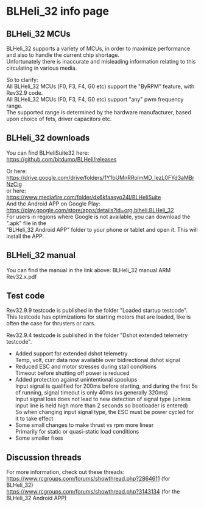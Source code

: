 # BLHeli_32 info page  

## BLHeli_32 MCUs 
BLHeli_32 supports a variety of MCUs, in order to maximize performance and also to handle the current chip shortage.  
Unfortunately there is inaccurate and misleading information relating to this circulating in various media.

So to clarify:  
All BLHeli_32 MCUs (F0, F3, F4, G0 etc) support the "ByRPM" feature, with Rev32.9 code.  
All BLHeli_32 MCUs (F0, F3, F4, G0 etc) support "any" pwm frequency range.  
The supported range is determined by the hardware manufacturer, based upon choice of fets, driver capacitors etc.

## BLHeli_32 downloads  

You can find BLHeliSuite32 here:
https://github.com/bitdump/BLHeli/releases

Or here:
https://drive.google.com/drive/folders/1Y1bUMnRRolmMD_lezL0FYd3aMBrNzCig   
or here:   
https://www.mediafire.com/folder/dx6kfaasyo24l/BLHeliSuite   
And the Android APP on Google Play:   
https://play.google.com/store/apps/details?id=org.blheli.BLHeli_32  
For users in regions where Google is not available, you can download the ".apk" file in the  
"BLHeli_32 Android APP" folder to your phone or tablet and open it. This will install the APP.  

## BLHeli_32 manual

You can find the manual in the link above: BLHeli_32 manual ARM Rev32.x.pdf

## Test code

Rev32.9.9 testcode is published in the folder "Loaded startup testcode".
This testcode has optimizations for starting motors that are loaded, like is often the case for thrusters or cars.

Rev32.9.4 testcode is published in the folder "Dshot extended telemetry testcode".
- Added support for extended dshot telemetry   
  Temp, volt, curr data now available over bidirectional dshot signal   
- Reduced ESC and motor stresses during stall conditions   
  Timeout before shutting off power is reduced   
- Added protection against unintentional spoolups   
  Input signal is qualified for 200ms before starting, and during the first 5s of running, signal timeout is only 40ms (vs generally 320ms)   
  Input signal loss does not lead to new detection of signal type (unless input line is held high more than 2 seconds so bootloader is entered)   
  So when changing input signal type, the ESC must be power cycled for it to take effect   
- Some small changes to make thrust vs rpm more linear   
  Primarily for static or quasi-static load conditions   
- Some smaller fixes   

## Discussion threads

For more information, check out these threads:  
https://www.rcgroups.com/forums/showthread.php?2864611 (for BLHeli_32)  
https://www.rcgroups.com/forums/showthread.php?3143134 (for the BLHeli_32 Android APP)  
